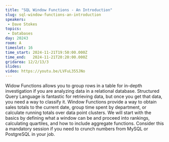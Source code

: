 ```yaml
---
title: "SQL Window Functions - An Introduction"
slug: sql-window-functions-an-introduction
speakers:
 - Dave Stokes
topics:
 - Databases
day: 20243
room: A
timeslot: 16
time_start: 2024-11-21T19:50:00.000Z
time_end:   2024-11-21T20:20:00.000Z
gridarea: 12/2/13/3
slides: 
video: https://youtu.be/LVFuL355JNo
---
```


Widow Functions allows you to group rows in a table for in-depth investigation if you are analyzing data in a relational database. Structured Query Language is fantastic for retrieving data, but once you get that data, you need a way to classify it. Window Functions provide a way to obtain sales totals to the current date, group time spent by department, or calculate running totals over data point clusters. We will start with the basics by defining what a window can be and proceed into rankings, calculating quartiles, and how to include aggregate functions. Consider this a mandatory session if you need to crunch numbers from MySQL or PostgreSQL in your job.